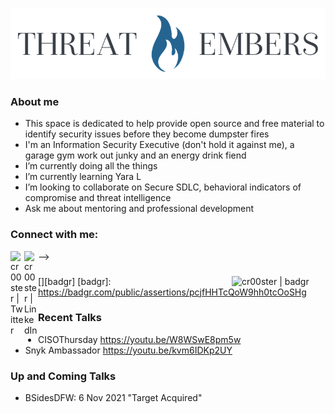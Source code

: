 ![threatmebers](TEsmall.png)

### About me
- This space is dedicated to help provide open source and free material to identify security issues before they become dumpster fires
- I'm an Information Security Executive (don't hold it against me), a garage gym work out junky and an energy drink fiend 
- I’m currently doing all the things
- I’m currently learning Yara L
- I’m looking to collaborate on Secure SDLC, behavioral indicators of compromise and threat intelligence
- Ask me about mentoring and professional development

### Connect with me:
-->
[<img align="left" alt="cr00ster | Twitter" width="22px" src="https://cdn.jsdelivr.net/npm/simple-icons@v3/icons/twitter.svg" />][twitter]
[<img align="left" alt="cr00ster | LinkedIn" width="22px" src="https://cdn.jsdelivr.net/npm/simple-icons@v3/icons/linkedin.svg" />][linkedin]

[twitter]: https://twitter.com/cr00ster
[linkedin]: https://www.linkedin.com/in/christopher-russell-5a9b20a7/


### 
[<img align="right" alt="cr00ster | badgr" width="150px" src="https://api.badgr.io/public/assertions/pcjfHHTcQoW9hh0tcOoSHg/image" />][badgr]
[badgr]: https://badgr.com/public/assertions/pcjfHHTcQoW9hh0tcOoSHg  

### Recent Talks
- CISOThursday https://youtu.be/W8WSwE8pm5w                               
- Snyk Ambassador https://youtu.be/kvm6IDKp2UY
 
### Up and Coming Talks
- BSidesDFW: 6 Nov 2021 "Target Acquired"
